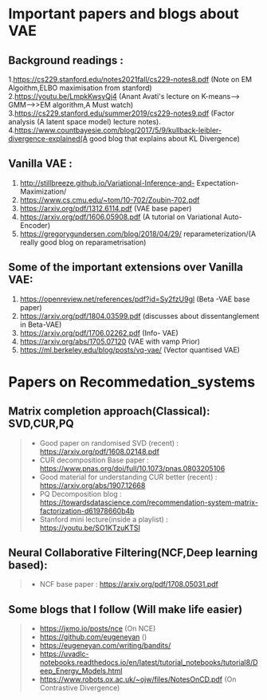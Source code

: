 # Important papers and blogs about VAE 


## Background readings :<br/>

1.https://cs229.stanford.edu/notes2021fall/cs229-notes8.pdf (Note on EM Algoithm,ELBO maximisation from stanford)<br/>
2.https://youtu.be/LmpkKwsyQj4 (Anant Avati's lecture on K-means--> GMM-->>EM algorithm,A Must watch)<br/>
3.https://cs229.stanford.edu/summer2019/cs229-notes9.pdf (Factor analysis (A latent space model) lecture notes).<br/>
4.https://www.countbayesie.com/blog/2017/5/9/kullback-leibler-divergence-explained(A good blog that explains about KL Divergence)<br/>

## Vanilla VAE :

1. http://stillbreeze.github.io/Variational-Inference-and-
Expectation-Maximization/
2. https://www.cs.cmu.edu/~tom/10-702/Zoubin-702.pdf
3. https://arxiv.org/pdf/1312.6114.pdf (VAE base paper)
4. https://arxiv.org/pdf/1606.05908.pdf (A tutorial on Variational Auto-Encoder)
5. https://gregorygundersen.com/blog/2018/04/29/
reparameterization/(A really good blog on reparametrisation)


## Some of the important extensions over Vanilla VAE:

1. https://openreview.net/references/pdf?id=Sy2fzU9gl (Beta -VAE base paper)
2. https://arxiv.org/pdf/1804.03599.pdf (discusses about dissentanglement in Beta-VAE)
3. https://arxiv.org/pdf/1706.02262.pdf (Info- VAE)
4. https://arxiv.org/abs/1705.07120 (VAE with vamp Prior)
5. https://ml.berkeley.edu/blog/posts/vq-vae/ (Vector quantised VAE)



# Papers on Recommedation_systems

## Matrix completion approach(Classical): SVD,CUR,PQ
> - Good paper on randomised SVD (recent) : https://arxiv.org/pdf/1608.02148.pdf
> - CUR decomposition Base paper : https://www.pnas.org/doi/full/10.1073/pnas.0803205106 <br/>
> - Good material for understanding CUR better (recent) : https://arxiv.org/abs/1907.12668 <br/>
> - PQ Decomposition blog : https://towardsdatascience.com/recommendation-system-matrix-factorization-d61978660b4b <br/>
> - Stanford mini lecture(inside a playlist) : https://youtu.be/SO1KTzuKTSI <br/>

## Neural Collaborative Filtering(NCF,Deep learning based): <br/>

> - NCF base paper : https://arxiv.org/pdf/1708.05031.pdf

## Some blogs that I follow (Will make life easier)

> - https://jxmo.io/posts/nce (On NCE) <br/>
> - https://github.com/eugeneyan () <br/>
> - https://eugeneyan.com/writing/bandits/ <br/>
> - https://uvadlc-notebooks.readthedocs.io/en/latest/tutorial_notebooks/tutorial8/Deep_Energy_Models.html
> - https://www.robots.ox.ac.uk/~ojw/files/NotesOnCD.pdf (On Contrastive Divergence)


<!---

# Important papers and blogs about GAN

-https://vincentherrmann.github.io/blog/wasserstein/
- https://www.alexirpan.com/2017/02/22/wasserstein-gan.html
- Connecting Generative Adversarial Networks and Actor-Critic Methods(https://arxiv.org/abs/1610.01945)
- InfoGAN:(https://arxiv.org/abs/1606.03657)
- Generative Adversarial Networks(https://arxiv.org/abs/1406.2661)
- Adversarial Feature Learning(https://arxiv.org/abs/1605.09782)
- GAN vs Actor Critic (https://www.quora.com/How-is-the-GAN-different-from-the-actor-critic-method-in-reinforcement-learning)
--->
